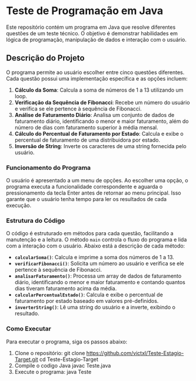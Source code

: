 # Teste de Programação em Java

Este repositório contém um programa em Java que resolve diferentes questões de um teste técnico. O objetivo é demonstrar habilidades em lógica de programação, manipulação de dados e interação com o usuário.

## Descrição do Projeto

O programa permite ao usuário escolher entre cinco questões diferentes. Cada questão possui uma implementação específica e as opções incluem:

1. **Cálculo da Soma**: Calcula a soma de números de 1 a 13 utilizando um loop.
2. **Verificação da Sequência de Fibonacci**: Recebe um número do usuário e verifica se ele pertence à sequência de Fibonacci.
3. **Análise de Faturamento Diário**: Analisa um conjunto de dados de faturamento diário, identificando o menor e maior faturamento, além do número de dias com faturamento superior à média mensal.
4. **Cálculo do Percentual de Faturamento por Estado**: Calcula e exibe o percentual de faturamento de uma distribuidora por estado.
5. **Inversão de String**: Inverte os caracteres de uma string fornecida pelo usuário.

### Funcionamento do Programa

O usuário é apresentado a um menu de opções. Ao escolher uma opção, o programa executa a funcionalidade correspondente e aguarda o pressionamento da tecla Enter antes de retornar ao menu principal. Isso garante que o usuário tenha tempo para ler os resultados de cada execução.

### Estrutura do Código

O código é estruturado em métodos para cada questão, facilitando a manutenção e a leitura. O método `main` controla o fluxo do programa e lida com a interação com o usuário. Abaixo está a descrição de cada método:

- **`calcularSoma()`**: Calcula e imprime a soma dos números de 1 a 13.
- **`verificarFibonacci()`**: Solicita um número ao usuário e verifica se ele pertence à sequência de Fibonacci.
- **`analisarFaturamento()`**: Processa um array de dados de faturamento diário, identificando o menor e maior faturamento e contando quantos dias tiveram faturamento acima da média.
- **`calcularPercentualEstado()`**: Calcula e exibe o percentual de faturamento por estado baseado em valores pré-definidos.
- **`inverterString()`**: Lê uma string do usuário e a inverte, exibindo o resultado.

### Como Executar

Para executar o programa, siga os passos abaixo:

1. Clone o repositório:
   git clone https://github.com/victxl/Teste-Estagio-Target.git
   cd Teste-Estagio-Target
2. Compile o codigo Java
  javac Teste.java
3. Execute o programa:
  java Teste
